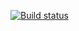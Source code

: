 [![Build status](https://ci.appveyor.com/api/projects/status/46loiqw2ktv0m9x9?svg=true)](https://ci.appveyor.com/project/Cooper2h/carddeliveryordertest)
